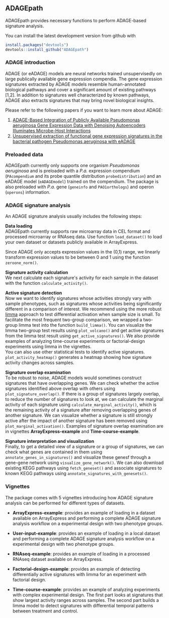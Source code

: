 ## ADAGEpath

ADAGEpath provides necessary functions to perform ADAGE-based signature analysis.

You can install the latest development version from github with
``` r
install.packages("devtools")
devtools::install_github("ADAGEpath")
```
### ADAGE introduction
ADAGE (or eADAGE) models are neural networks trained unsupervisedly on large
publically available gene expression compendia. The gene expression signatures
extracted by ADAGE models resemble human-annotated biological pathways and cover
a significant amount of existing pathways [1,2]. In addition to signatures well
characterized by known pathways, ADAGE also extracts signatures that may
bring novel biological insights.

Please refer to the following papers if you want to learn more about ADAGE:  
1. [ADAGE-Based Integration of Publicly Available Pseudomonas aeruginosa Gene
Expression Data with Denoising Autoencoders Illuminates Microbe-Host
Interactions](http://msystems.asm.org/content/1/1/e00025-15)  
2. [Unsupervised extraction of functional gene expression signatures in the
bacterial pathogen Pseudomonas aeruginosa with eADAGE](
http://biorxiv.org/content/early/2016/12/02/078659)

### Preloaded data
ADAGEpath currently only supports one organism *Pseudomonas aeruginosa* and is
preloaded with a *P.a.* expression compendium (`PAcompendium` and its probe
quantile distribution `probedistribution`) and an eADAGE
model (`eADAGEmodel`) trained on the compendium. The package is also preloaded
with *P.a.* gene (`geneinfo` and `PAO1orthologs`) and operon (`operons`)
information.

### ADAGE signature analysis
An ADAGE signature analysis usually includes the following steps:

**Data loading**  
ADAGEpath currently supports raw microarray data in CEL format and processed
microarray or RNAseq data. Use function `load_dataset()` to load your own
dataset or datasets publicly available in ArrayExpress.

Since ADAGE only accepts expression values in the (0,1) range, we linearly
transform expression values to be between 0 and 1 using the function
`zeroone_norm()`.

**Signature activity calculation**  
We next calculate each signature's activity for each sample in the dataset
with the function `calculate_activity()`.

**Active signature detection**  
Now we want to identify signatures whose activities strongly vary with sample
phenotypes, such as signatures whose activities being significantly different in
a comparison of interest. We recommend using the more robust
[limma](https://bioconductor.org/packages/release/bioc/html/limma.html) approach
to test differential activation when sample size is small.
To facilitate the most frequent two-group comparison,
we wrapped a two-group limma test into the function `build_limma()`. You can
visualize the limma two-group test results using `plot_volcano()` and get
active signatures from the limma test result using `get_active_signatures()`.
We also provide examples of analyzing time-course experiments or factorial-design
experiments using limma in the vignettes.  
You can also use other statistical tests to identify active signatures.  
`plot_activity_heatmap()` generates a heatmap showing how signature activity
changes across samples.

**Signature overlap examination**  
To be robust to noise, ADAGE models would sometimes construct signatures that
have overlapping genes. We can check whether the active signatures identified above
overlap with others using `plot_signature_overlap()`. If there is a group of
signatures largely overlap, to reduce the number of signatures to look at,
we can calculate the marginal activity of each signature using
`calculate_marginal_activity()`, which is the remaining
activity of a signature after removing overlapping genes of another signature.
We can visualize whether a signature is still strongly active after the impact
of another signature has been removed using `plot_marginal_activation()`. Examples
of signature overlap examination are in vignettes **ArrayExpress-example** and
**Time-course-example**.

**Signature interpretation and visualization**  
Finally, to get a detailed view of a signature or a group of signatures,
we can check what genes are contained in them using
`annotate_genes_in_signatures()` and visualize these genesf through a
gene-gene network using `visualize_gene_network()`. We can also download
existing KEGG pathways using `fetch_geneset()` and associate
signatures to known KEGG pathways using `annotate_signatures_with_genesets()`.

### Vignettes
The package comes with 5 vignettes introducing how ADAGE signature analysis
can be performed for different types of datasets.

- **ArrayExpress-example**: provides an example of loading in a dataset available
on ArrayExpress and performing a complete ADAGE signature analysis workflow on
a experimental design with two phenotype groups.

- **User-input-example**: provides an example of loading in a local dataset
and performing a complete ADAGE signature analysis workflow on
a experimental design with two phenotype groups.

- **RNAseq-example**: provides an example of loading in a processed RNAseq dataset
available on ArrayExpress.

- **Factorial-design-example**: provides an example of detecting differentially
active signatures with limma for an experiment with factorial design.

- **Time-course-example**: provides an example of analyzing experiments with
complex experimental design. The first part looks at signatures that show
largest activity ranges across samples. The second part builds a limma model to
detect signatures with differential temporal patterns between treatment
and control.

